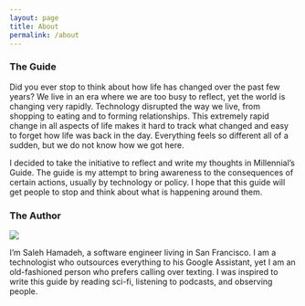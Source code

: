 ```yaml
---
layout: page
title: About
permalink: /about
---
```



<div class="row justify-content-between">
<div class="col-md-8 pr-5">

<h3>The Guide</h3>

<p>Did you ever stop to think about how life has changed over the past few years? We live in an era where we are too busy to reflect, yet the world is changing very rapidly. Technology disrupted the way we live, from shopping to eating and to forming relationships. This extremely rapid change in all aspects of life makes it hard to track what changed and easy to forget how life was back in the day. Everything feels so different all of a sudden, but we do not know how we got here.</p>

<p>I decided to take the initiative to reflect and write my thoughts in Millennial’s Guide. The guide is my attempt to bring awareness to the consequences of certain actions, usually by technology or policy. I hope that this guide will get people to stop and think about what is happening around them.</p>

</div>

<div class="col-md-4">

<div class="sticky-top sticky-top-80">

<h3>The Author</h3>

<img src="https://www.gravatar.com/avatar/b9c12f81c0431475b917f9c42ffd2036?s=250&d=mm&r=x" />
<p>I’m Saleh Hamadeh, a software engineer living in San Francisco. I am a technologist who outsources everything to his Google Assistant, yet I am an old-fashioned person who prefers calling over texting. I was inspired to write this guide by reading sci-fi, listening to podcasts, and observing people.</p>


</div>
</div>
</div>
